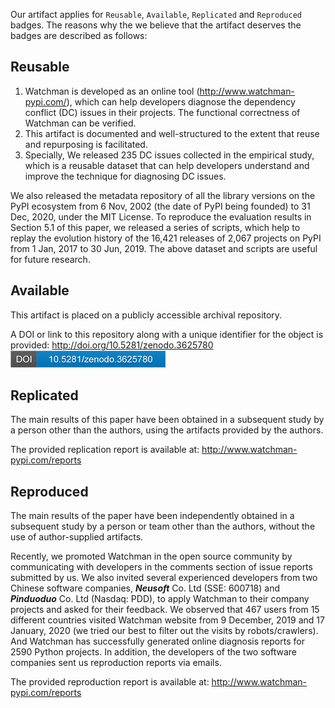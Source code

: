 Our artifact applies for `Reusable`,	`Available`,	`Replicated` and `Reproduced` badges. The reasons why the we believe that the artifact deserves the badges are described as follows:

Reusable
---
1. Watchman is developed as an online tool (http://www.watchman-pypi.com/), which can help developers diagnose the dependency conflict (DC) issues in their projects. The functional correctness of Watchman can be verified.
2. This artifact is documented and well-structured to the extent that reuse and repurposing is facilitated. 
3. Specially, We released 235 DC issues collected in the empirical study, which is a reusable dataset that can help developers understand and improve the technique for diagnosing DC issues.

We also released the metadata repository of all the library versions on the PyPI ecosystem from 6 Nov, 2002 (the date of PyPI being founded) to 31 Dec, 2020, under the MIT License. To reproduce the evaluation results in Section 5.1 of this paper, we released a series of scripts, which help to replay the evolution history of the 16,421 releases of 2,067 projects on PyPI from 1 Jan, 2017 to 30 Jun, 2019. The above dataset and scripts are useful for future research.

Available
---
This artifact is placed on a publicly accessible archival repository. 

A DOI or link to this repository along with a unique identifier for the object is provided: http://doi.org/10.5281/zenodo.3625780</br>
![](https://github.com/NeolithEra/Figures/blob/master/DOI.png)

Replicated
---
The main results of this paper have been obtained in a subsequent study by a person other than the authors, using the artifacts provided by the authors. 

The provided replication report is available at: http://www.watchman-pypi.com/reports 

Reproduced
---
The main results of the paper have been independently obtained in a subsequent study by a person or team other than the authors, without the use of author-supplied artifacts.

Recently, we promoted Watchman in the open source community by communicating with developers in the comments section of issue reports submitted by us. We also invited several experienced developers from two Chinese software companies, ***Neusoft*** Co. Ltd (SSE: 600718) and ***Pinduoduo*** Co. Ltd (Nasdaq: PDD), to apply Watchman to their company projects and asked for their feedback. 
We observed that 467 users from 15 different countries visited Watchman website from 9 December, 2019 and 17 January, 2020 (we tried our best to filter out the visits by robots/crawlers). And Watchman has successfully generated online diagnosis reports for 2590 Python projects. In addition, the developers of the two software companies sent us reproduction reports via emails.

The provided reproduction report is available at: http://www.watchman-pypi.com/reports
